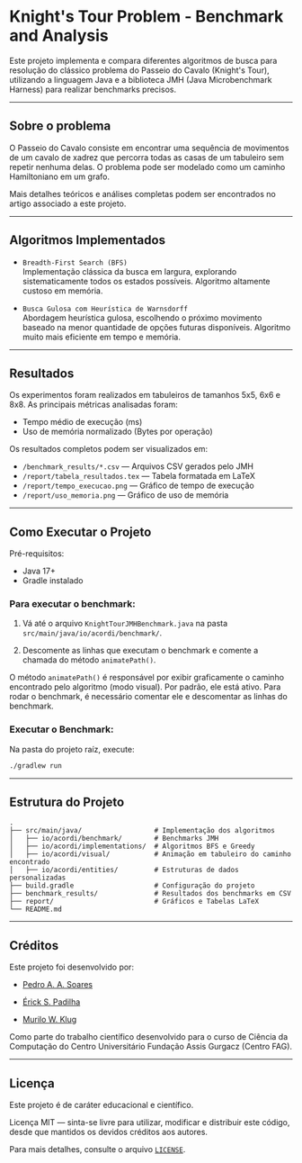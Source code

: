 # Knight's Tour Problem - Benchmark and Analysis

Este projeto implementa e compara diferentes algoritmos de busca para resolução do clássico problema do Passeio do Cavalo (Knight's Tour), utilizando a linguagem Java e a biblioteca JMH (Java Microbenchmark Harness) para realizar benchmarks precisos.

---

## Sobre o problema

O Passeio do Cavalo consiste em encontrar uma sequência de movimentos de um cavalo de xadrez que percorra todas as casas de um tabuleiro sem repetir nenhuma delas. O problema pode ser modelado como um caminho Hamiltoniano em um grafo.

Mais detalhes teóricos e análises completas podem ser encontrados no artigo associado a este projeto.

---

## Algoritmos Implementados

- `Breadth-First Search (BFS)`  
  Implementação clássica da busca em largura, explorando sistematicamente todos os estados possíveis. Algoritmo altamente custoso em memória.

- `Busca Gulosa com Heurística de Warnsdorff`  
  Abordagem heurística gulosa, escolhendo o próximo movimento baseado na menor quantidade de opções futuras disponíveis. Algoritmo muito mais eficiente em tempo e memória.

---

## Resultados

Os experimentos foram realizados em tabuleiros de tamanhos 5x5, 6x6 e 8x8. As principais métricas analisadas foram:

- Tempo médio de execução (ms)
- Uso de memória normalizado (Bytes por operação)

Os resultados completos podem ser visualizados em:

- `/benchmark_results/*.csv` — Arquivos CSV gerados pelo JMH
- `/report/tabela_resultados.tex` — Tabela formatada em LaTeX
- `/report/tempo_execucao.png` — Gráfico de tempo de execução
- `/report/uso_memoria.png` — Gráfico de uso de memória

---

## Como Executar o Projeto

Pré-requisitos:
- Java 17+
- Gradle instalado

### Para executar o benchmark:

1. Vá até o arquivo `KnightTourJMHBenchmark.java` na pasta `src/main/java/io/acordi/benchmark/`.

2. Descomente as linhas que executam o benchmark e comente a chamada do método `animatePath()`.

O método `animatePath()` é responsável por exibir graficamente o caminho encontrado pelo algoritmo (modo visual). Por padrão, ele está ativo. Para rodar o benchmark, é necessário comentar ele e descomentar as linhas do benchmark.

### Executar o Benchmark:

Na pasta do projeto raíz, execute: 
```bash
./gradlew run
```

---

## Estrutura do Projeto
```
.
├── src/main/java/                  # Implementação dos algoritmos
│   ├── io/acordi/benchmark/        # Benchmarks JMH
│   ├── io/acordi/implementations/  # Algoritmos BFS e Greedy
│   ├── io/acordi/visual/           # Animação em tabuleiro do caminho encontrado
│   ├── io/acordi/entities/         # Estruturas de dados personalizadas
├── build.gradle                    # Configuração do projeto
├── benchmark_results/              # Resultados dos benchmarks em CSV
├── report/                         # Gráficos e Tabelas LaTeX
└── README.md
```

---

## Créditos

Este projeto foi desenvolvido por:

- [Pedro A. A. Soares](https://github.com/pdroacordi)

- [Érick S. Padilha](https://github.com/ErickScur)

- [Murilo W. Klug](https://github.com/Zudra)

Como parte do trabalho científico desenvolvido para o curso de Ciência da Computação do Centro Universitário Fundação Assis Gurgacz (Centro FAG).

---
## Licença 
Este projeto é de caráter educacional e científico.

Licença MIT — sinta-se livre para utilizar, modificar e distribuir este código, desde que mantidos os devidos créditos aos autores.

Para mais detalhes, consulte o arquivo [`LICENSE`](LICENSE.txt).